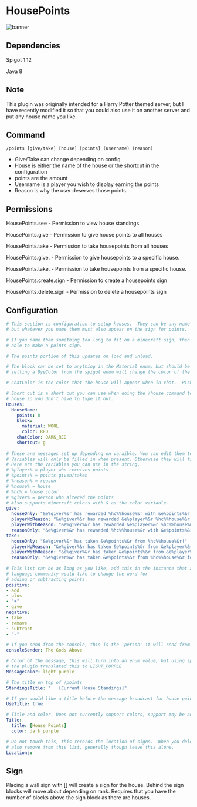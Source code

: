 # HousePoints

![banner](https://i.imgur.com/WekXaRn.png "House Points Banner")

## Dependencies

Spigot 1.12

Java 8

## Note

This plugin was originally intended for a Harry Potter themed server, but I have recently modified it so that you could also use it on another server and put any house name you like.

## Command
`/points [give/take] [house] [points] (username) (reason)`
* Give/Take can change depending on config
* House is either the name of the house or the shortcut in the configuration
* points are the amount
* Username is a player you wish to display earning the points
* Reason is why the user deserves those points.

## Permissions

HousePoints.see - Permission to view house standings

HousePoints.give - Permission to give house points to all houses

HousePoints.take - Permission to take housepoints from all houses

HousePoints.give.<housename> - Permission to give housepoints to a specific house.
  
HousePoints.take.<housename> - Permission to take housepoints from a specific house.
  
HousePoints.create.sign - Permission to create a housepoints sign

HousePoints.delete.sign - Permission to delete a housepoints sign
  
## Configuration


```yaml
# This section is configuration to setup houses.  They can be any name you would like, 
# but whatever you name them must also appear on the sign for points. 

# If you name them something too long to fit on a minecraft sign, then you will not be 
# able to make a points sign.

# The points portion of this updates on load and unload.

# The block can be set to anything in the Material enum, but should be a block, if it is set to wool, 
# setting a DyeColor from the spigot enum will change the color of the wool.

# ChatColor is the color that the house will appear when in chat.  Pick this from ChatColor enum.

# Short cut is a short cut you can use when doing the /house command to replace the 
# house so you don't have to type it out.
Houses:
  HouseName:
    points: 0
    block:
      material: WOOL
      color: RED
    chatColor: DARK_RED
    shortcut: g
    
# These are messages set up depending on varaible. You can edit them to any language you would like.
# Variables will only be filled in when present. Otherwise they will fill with an empty string.
# Here are the variables you can use in the string.
# %player% = player who receives points
# %points% = points given/taken
# %reason% = reason
# %house% = house
# %hc% = house color
# %giver% = person who altered the points
# Also supports minecraft colors with & as the color variable.
give:
  houseOnly: "&e%giver%&r has rewarded %hc%%house%&r with &e%points%&r!"
  playerNoReason: "&e%giver%&r has rewarded &e%player%&r %hc%%house%&r with &e%points%&r!"
  playerWithReason: "&e%giver%&r has rewarded &e%player%&r %hc%%house%&r with &e%points%&r for %reason%!"
  reasonOnly: "&e%giver%&r has rewarded %hc%%house%&r with &e%points%&r for %reason%!"
take:
  houseOnly: "&e%giver%&r has taken &e%points%&r from %hc%%house%&r!"
  playerNoReason: "&e%giver%&r has taken &e%points%&r from &e%player%&r in %hc%%house%&r!"
  playerWithReason: "&e%giver%&r has taken &e%points%&r from &e%player%&r in %hc%%house%&r for %reason%!"
  reasonOnly: "&e%giver%&r has taken &e%points%&r from %hc%%house%&r for %reason%!"
  
# This list can be as long as you like, add this in the instance that another 
# language community would like to change the word for
# adding or subtracting points.
positive:
- add
- plus
- "+"
- give
negative:
- take
- remove
- subtract
- "-"

# If you send from the console, this is the 'person' it will send from.
consoleSender: The Gods Above

# Color of the message, this will turn into an enum value, but using spaces is okay, 
# the plugin translated this to LIGHT_PURPLE
MessageColor: light purple

# The title on top of /points
StandingsTitle: "   [Current House Standings]"

# If you would like a title before the message broadcast for house points.
UseTitle: true

# Title and color. Does not currently support colors, support may be added later.
Title:
  title: [House Points]
  color: dark purple

# Do not touch this, this records the location of signs.  When you delete a sign, it will 
# also remove from this list, generally though leave this alone.
Locations:
```


## Sign
Placing a wall sign with [<housename>] will create a sign for the house. Behind the sign blocks will move about depending on rank. Requires that you have the number of blocks above the sign block as there are houses.
